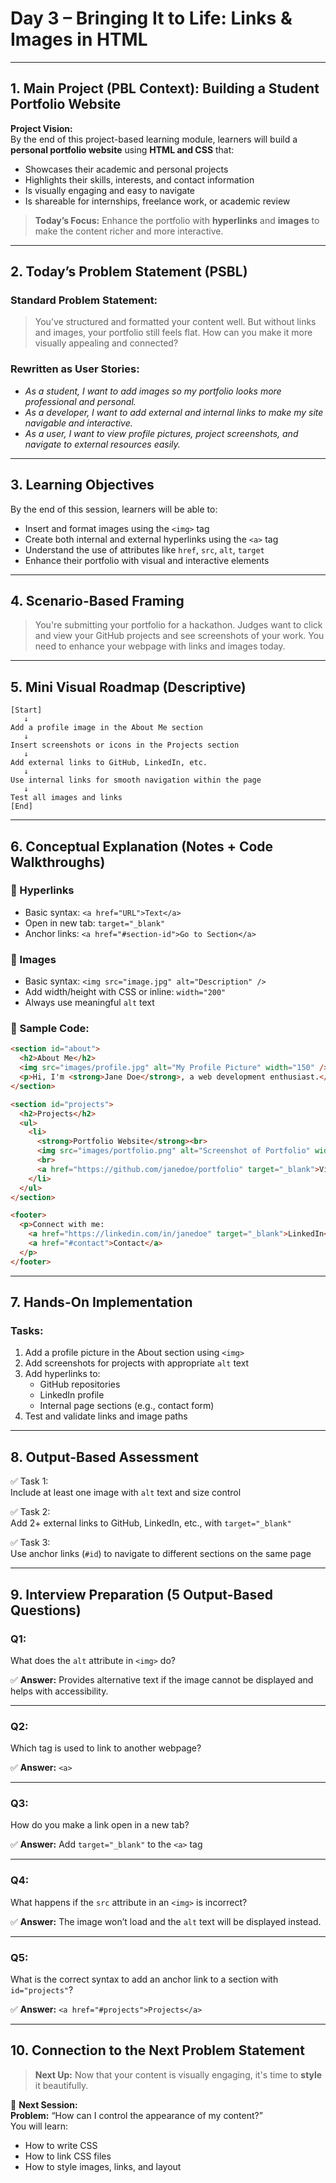 
# **Day 3 – Bringing It to Life: Links & Images in HTML**

---

## **1. Main Project (PBL Context): Building a Student Portfolio Website**

**Project Vision:**  
By the end of this project-based learning module, learners will build a **personal portfolio website** using **HTML and CSS** that:

- Showcases their academic and personal projects
- Highlights their skills, interests, and contact information
- Is visually engaging and easy to navigate
- Is shareable for internships, freelance work, or academic review

> **Today’s Focus:** Enhance the portfolio with **hyperlinks** and **images** to make the content richer and more interactive.

---

## **2. Today’s Problem Statement (PSBL)**

### **Standard Problem Statement:**
> You’ve structured and formatted your content well. But without links and images, your portfolio still feels flat. How can you make it more visually appealing and connected?

### **Rewritten as User Stories:**
- *As a student, I want to add images so my portfolio looks more professional and personal.*
- *As a developer, I want to add external and internal links to make my site navigable and interactive.*
- *As a user, I want to view profile pictures, project screenshots, and navigate to external resources easily.*

---

## **3. Learning Objectives**

By the end of this session, learners will be able to:
- Insert and format images using the `<img>` tag
- Create both internal and external hyperlinks using the `<a>` tag
- Understand the use of attributes like `href`, `src`, `alt`, `target`
- Enhance their portfolio with visual and interactive elements

---

## **4. Scenario-Based Framing**

> You're submitting your portfolio for a hackathon. Judges want to click and view your GitHub projects and see screenshots of your work. You need to enhance your webpage with links and images today.

---

## **5. Mini Visual Roadmap (Descriptive)**

```
[Start]
   ↓
Add a profile image in the About Me section
   ↓
Insert screenshots or icons in the Projects section
   ↓
Add external links to GitHub, LinkedIn, etc.
   ↓
Use internal links for smooth navigation within the page
   ↓
Test all images and links
[End]
```

---

## **6. Conceptual Explanation (Notes + Code Walkthroughs)**

### 🔹 Hyperlinks
- Basic syntax: `<a href="URL">Text</a>`
- Open in new tab: `target="_blank"`
- Anchor links: `<a href="#section-id">Go to Section</a>`

### 🔹 Images
- Basic syntax: `<img src="image.jpg" alt="Description" />`
- Add width/height with CSS or inline: `width="200"`
- Always use meaningful `alt` text

### 🔹 Sample Code:
```html
<section id="about">
  <h2>About Me</h2>
  <img src="images/profile.jpg" alt="My Profile Picture" width="150" />
  <p>Hi, I'm <strong>Jane Doe</strong>, a web development enthusiast.</p>
</section>

<section id="projects">
  <h2>Projects</h2>
  <ul>
    <li>
      <strong>Portfolio Website</strong><br>
      <img src="images/portfolio.png" alt="Screenshot of Portfolio" width="200" />
      <br>
      <a href="https://github.com/janedoe/portfolio" target="_blank">View on GitHub</a>
    </li>
  </ul>
</section>

<footer>
  <p>Connect with me:
    <a href="https://linkedin.com/in/janedoe" target="_blank">LinkedIn</a> |
    <a href="#contact">Contact</a>
  </p>
</footer>
```

---

## **7. Hands-On Implementation**

### Tasks:
1. Add a profile picture in the About section using `<img>`
2. Add screenshots for projects with appropriate `alt` text
3. Add hyperlinks to:
   - GitHub repositories
   - LinkedIn profile
   - Internal page sections (e.g., contact form)
4. Test and validate links and image paths

---

## **8. Output-Based Assessment**

✅ Task 1:  
Include at least one image with `alt` text and size control

✅ Task 2:  
Add 2+ external links to GitHub, LinkedIn, etc., with `target="_blank"`

✅ Task 3:  
Use anchor links (`#id`) to navigate to different sections on the same page

---

## **9. Interview Preparation (5 Output-Based Questions)**

### Q1:
What does the `alt` attribute in `<img>` do?

✅ **Answer:** Provides alternative text if the image cannot be displayed and helps with accessibility.

---

### Q2:
Which tag is used to link to another webpage?

✅ **Answer:** `<a>`

---

### Q3:
How do you make a link open in a new tab?

✅ **Answer:** Add `target="_blank"` to the `<a>` tag

---

### Q4:
What happens if the `src` attribute in an `<img>` is incorrect?

✅ **Answer:** The image won’t load and the `alt` text will be displayed instead.

---

### Q5:
What is the correct syntax to add an anchor link to a section with `id="projects"`?

✅ **Answer:** `<a href="#projects">Projects</a>`

---

## **10. Connection to the Next Problem Statement**

> **Next Up:** Now that your content is visually engaging, it's time to **style** it beautifully.

📌 **Next Session:**  
**Problem:** “How can I control the appearance of my content?”  
You will learn:
- How to write CSS
- How to link CSS files
- How to style images, links, and layout
